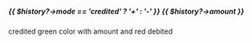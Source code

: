 <h5>{{ $history?->mode == 'credited' ? '+' : '-' }} {{ $history?->amount }}</h5>

credited green color with amount and red debited

